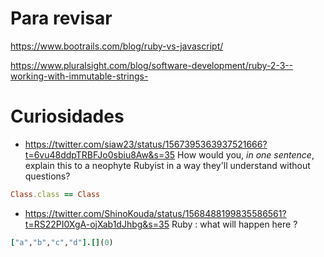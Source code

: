 
# Para revisar 

https://www.bootrails.com/blog/ruby-vs-javascript/

https://www.pluralsight.com/blog/software-development/ruby-2-3--working-with-immutable-strings-

# Curiosidades

* https://twitter.com/siaw23/status/1567395363937521666?t=6vu48ddpTRBFJo0sbiu8Aw&s=35
How would you, *in one sentence*, explain this to a neophyte Rubyist in a way they'll understand without questions?
```ruby
Class.class == Class
```

* https://twitter.com/ShinoKouda/status/1568488199835586561?t=RS22PI0XgA-ojXab1dJhbg&s=35
Ruby : what will happen here ?
```ruby
["a","b","c","d"].[](0)
```
